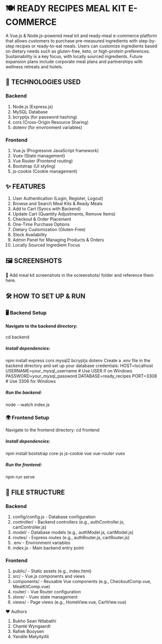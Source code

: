 # 🍽️ READY RECIPES MEAL KIT E-COMMERCE
A Vue.js & Node.js-powered meal kit and ready-meal e-commerce platform that allows customers to purchase pre-measured ingredients with step-by-step recipes or ready-to-eat meals. Users can customize ingredients based on dietary needs such as gluten-free, keto, or high-protein preferences. Sustainability is a key focus, with locally sourced ingredients. Future expansion plans include corporate meal plans and partnerships with wellness retreats and hotels.

## 🚀 TECHNOLOGIES USED
### Backend
1. Node.js (Express.js)
2. MySQL Database
3. bcryptjs (for password hashing)
4. cors (Cross-Origin Resource Sharing)
5. dotenv (for environment variables)
### Frontend
1. Vue.js (Progressive JavaScript framework)
2. Vuex (State management)
3. Vue Router (Frontend routing)
4. Bootstrap (UI styling)
5. js-cookie (Cookie management)
## ✨ FEATURES
1. User Authentication (Login, Register, Logout)
2. Browse and Search Meal Kits & Ready Meals
3. Add to Cart (Syncs with Backend)
4. Update Cart (Quantity Adjustments, Remove Items)
5. Checkout & Order Placement
6. One-Time Purchase Options
7. Dietary Customization (Gluten-Free)
8. Stock Availability
9. Admin Panel for Managing Products & Orders
10. Locally Sourced Ingredient Focus
## 🖼️ SCREENSHOTS
📌 Add meal kit screenshots in the screenshots/ folder and reference them here.

## 🛠️ HOW TO SET UP & RUN
### 🖥️ Backend Setup
#### Navigate to the backend directory:
cd backend

##### Install dependencies:
npm install express cors mysql2 bcryptjs dotenv
Create a .env file in the backend directory and set up your database credentials:
HOST=localhost
USERNAME=your_mysql_username  # Use USER if on Windows
PASSWORD=your_mysql_password
DATABASE=ready_recipes
PORT=3308  # Use 3306 for Windows

##### Run the backend:
node --watch index.js

### 🌍 Frontend Setup
Navigate to the frontend directory:
cd frontend

##### Install dependencies:
npm install bootstrap core-js js-cookie vue vue-router vuex

##### Run the frontend:
npm run serve

## 📂 FILE STRUCTURE
### Backend
1. config/config.js - Database configuration
2. controller/ - Backend controllers (e.g., authController.js, cartController.js)
3. model/ - Database models (e.g., authModel.js, cartModel.js)
4. routes/ - Express routes (e.g., authRouter.js, cartRouter.js)
5. .env - Environment variables
6. index.js - Main backend entry point

### Frontend
1. public/ - Static assets (e.g., index.html)
2. src/ - Vue.js components and views
3. components/ - Reusable Vue components (e.g., CheckoutComp.vue, MealKitComp.vue)
4. router/ - Vue Router configuration
5. store/ - Vuex state management
6. views/ - Page views (e.g., HomeView.vue, CartView.vue)

❤️ Authors
1. Bukho Sean Ntlabathi
2. Chanté Wyngaardt
3. Rafiek Booysen
4. Yandile Matyityilili
